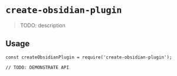 # `create-obsidian-plugin`

> TODO: description

## Usage

```
const createObsidianPlugin = require('create-obsidian-plugin');

// TODO: DEMONSTRATE API
```
